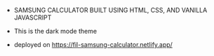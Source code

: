 - SAMSUNG CALCULATOR BUILT USING HTML, CSS, AND VANILLA JAVASCRIPT

* This is the dark mode theme

* deployed on https://fil-samsung-calculator.netlify.app/
